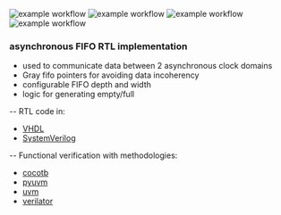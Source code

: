 ![example workflow](https://github.com/npatsiatzis/fifo_asynchronous/actions/workflows/regression.yml/badge.svg)
![example workflow](https://github.com/npatsiatzis/fifo_asynchronous/actions/workflows/formal.yml/badge.svg)
![example workflow](https://github.com/npatsiatzis/fifo_asynchronous/actions/workflows/regression_pyuvm.yml/badge.svg)
![example workflow](https://github.com/npatsiatzis/fifo_asynchronous/actions/workflows/coverage_pyuvm.yml/badge.svg)

### asynchronous FIFO RTL implementation


- used to communicate data between 2 asynchronous clock domains
- Gray fifo pointers for avoiding data incoherency
- configurable FIFO depth and width
- logic for generating empty/full


-- RTL code in:
- [VHDL](https://github.com/npatsiatzis/fifo_asynchronous/tree/main/rtl/VHDL)
- [SystemVerilog](https://github.com/npatsiatzis/fifo_asynchronous/tree/main/rtl/SystemVerilog)

-- Functional verification with methodologies:
- [cocotb](https://github.com/npatsiatzis/fifo_asynchronous/tree/main/cocotb_sim)
- [pyuvm](https://github.com/npatsiatzis/fifo_asynchronous/tree/main/pyuvm_sim)
- [uvm](https://github.com/npatsiatzis/fifo_asynchronous/tree/main/uvm_sim)
- [verilator](https://github.com/npatsiatzis/fifo_asynchronous/tree/main/verilator_sim)
